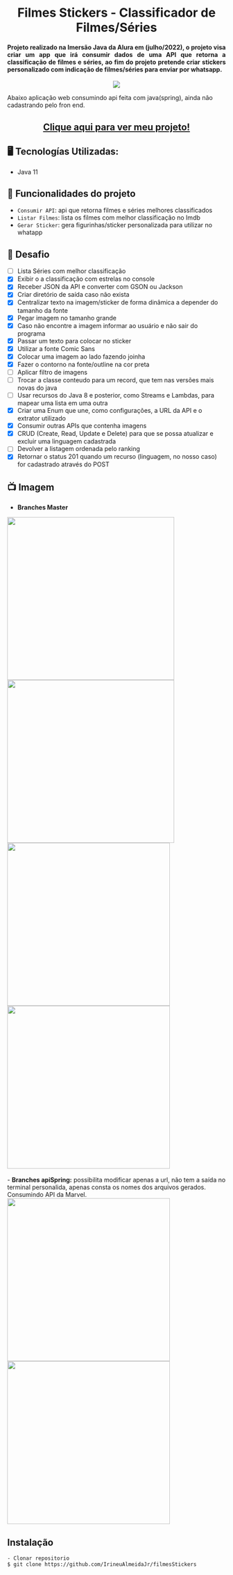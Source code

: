 <h1 align="center">Filmes Stickers - Classificador de Filmes/Séries</h1>
<h4 align="justify">Projeto realizado na Imersão Java da Alura em (julho/2022), o projeto visa criar um app que irá consumir dados de uma API que retorna a classificação de filmes e séries, ao fim do projeto pretende criar stickers personalizado com indicação de filmes/séries para enviar por whatsapp. </h4>

<p align="center">
<img src="http://img.shields.io/static/v1?label=STATUS&message=EM%20DESENVOLVIMENTO&color=GREEN&style=for-the-badge"/>
</p>

Abaixo aplicação web consumindo api feita com java(spring), ainda não cadastrando pelo fron end.
<h2 align="center"><a href="https://votacao-video-game-f5z5qswf9-irineualmeidajr.vercel.app">Clique aqui para ver meu projeto!</a></h2>

## 🖥️ Tecnologías Utilizadas:

- Java 11 </br>

## :hammer: Funcionalidades do projeto

- `Consumir API`: api que retorna filmes e séries melhores classificados
- `Listar Filmes`: lista os filmes com melhor classificação no Imdb
- `Gerar Sticker`: gera figurinhas/sticker personalizada para utilizar no whatapp


## 🎯 Desafio
- [ ] Lista Séries com melhor classificação
- [x] Exibir o a classificação com estrelas no console
- [x] Receber JSON da API e converter com GSON ou Jackson
- [x] Criar diretório de saída caso não exista
- [x] Centralizar texto na imagem/sticker de forma dinâmica a depender do tamanho da fonte
- [x] Pegar imagem no tamanho grande
- [x] Caso não encontre a imagem informar ao usuário e não sair do programa
- [x] Passar um texto para colocar no sticker
- [x] Utilizar a fonte Comic Sans
- [x] Colocar uma imagem ao lado fazendo joinha
- [x] Fazer o contorno na fonte/outline na cor preta
- [ ] Aplicar filtro de imagens
- [ ] Trocar a classe conteudo para um record, que tem nas versões mais novas do java 
- [ ] Usar recursos do Java 8 e posterior, como Streams e Lambdas, para mapear uma lista em uma outra
- [x] Criar uma Enum que une, como configurações, a URL da API e o extrator utilizado
- [x] Consumir outras APIs que contenha imagens
- [x] CRUD (Create, Read, Update e Delete) para que se possa atualizar e excluir uma linguagem cadastrada
- [ ] Devolver a listagem ordenada pelo ranking
- [x] Retornar o status 201 quando um recurso (linguagem, no nosso caso) for cadastrado através do POST

## 📺 Imagem
- <b>Branches Master</b>
<div>
  <img src="https://github.com/IrineuAlmeidaJr/filmesStickers/blob/master/sampleImg/javaAlura1.jpg?raw=true" width="385" height="375" />
  <img src="https://github.com/IrineuAlmeidaJr/filmesStickers/blob/master/sampleImg/javaAlura2.jpg?raw=true" width="385" height="375" />
</div>
<div>
  <img src="https://github.com/IrineuAlmeidaJr/filmesStickers/blob/master/sampleImg/javaAlura3.jpg?raw=true" width="375" />
  <img src="https://github.com/IrineuAlmeidaJr/filmesStickers/blob/master/sampleImg/javaAlura4.jpeg?raw=true" width="375" />
</div>
<br/>
- <b>Branches apiSpring:</b> possibilita modificar apenas a url, não tem a saída no terminal personalida, apenas consta os nomes dos arquivos gerados. Consumindo API da Marvel.
<div>
  <img src="https://github.com/IrineuAlmeidaJr/filmesStickers/blob/stickersMarvel/sampleImg/javaAlura7.png?raw=truehttps://github.com/IrineuAlmeidaJr/filmesStickers/blob/stickersMarvel/sampleImg/javaAlura7.png?raw=true" width="375" />
  <img src="https://github.com/IrineuAlmeidaJr/filmesStickers/blob/stickersMarvel/sampleImg/javaAlura6.png?raw=true" width="375" />
</div>

 
## Instalação

    - Clonar repositorio
    $ git clone https://github.com/IrineuAlmeidaJr/filmesStickers


